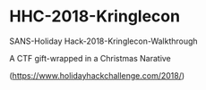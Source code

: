 # HHC-2018-Kringlecon

SANS-Holiday Hack-2018-Kringlecon-Walkthrough

A CTF gift-wrapped in a Christmas Narative

(https://www.holidayhackchallenge.com/2018/)
